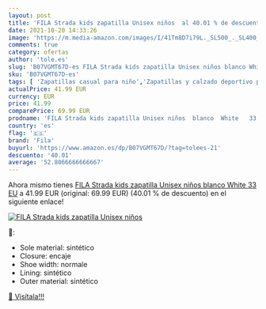 ```yaml
---
layout: post
title: 'FILA Strada kids zapatilla Unisex niños  al 40.01 % de descuento'
date: 2021-10-20 14:33:26
image: 'https://m.media-amazon.com/images/I/41Tm8D7i79L._SL500_._SL400_.jpg'
comments: true
category: ofertas
author: 'tole.es'
slug: 'B07VGMT67D-es FILA Strada kids zapatilla Unisex niños blanco White 33 EU'
sku: 'B07VGMT67D-es'
tags: [ 'Zapatillas casual para niño','Zapatillas y calzado deportivo para Niño','Zapatos','Zapatos - Niños','Zapatos y complementos','fila','zapatilla', ]
actualPrice: 41.99 EUR
currency: EUR
price: 41.99
comparePrice: 69.99 EUR
prodname: 'FILA Strada kids zapatilla Unisex niños  blanco  White   33 EU'
country: 'es'
flag: '🇪🇸'
brand: 'Fila'
buyurl: 'https://www.amazon.es/dp/B07VGMT67D/?tag=tolees-21'
descuento: '40.01'
average: '52.8066666666667'
---
```


Ahora mismo tienes [FILA Strada kids zapatilla Unisex niños  blanco  White   33 EU](https://www.amazon.es/dp/B07VGMT67D/?tag=tolees-21) a 41.99 EUR (original: 69.99 EUR) (40.01 %  de descuento) en el siguiente enlace!

[![FILA Strada kids zapatilla Unisex niños ](https://m.media-amazon.com/images/I/41Tm8D7i79L._SL500_._SL400_.jpg)](https://www.amazon.es/dp/B07VGMT67D/?tag=tolees-21)

🔎:

- Sole material: sintético
- Closure: encaje
- Shoe width: normale
- Lining: sintético
- Outer material: sintético

[🛒 Visítala!!!](https://www.amazon.es/dp/B07VGMT67D/?tag=tolees-21)
